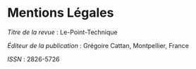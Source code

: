 # Mentions Légales

_Titre de la revue_ : Le-Point-Technique

_Éditeur de la publication_ : Grégoire Cattan, Montpellier, France

_ISSN_ : 2826-5726